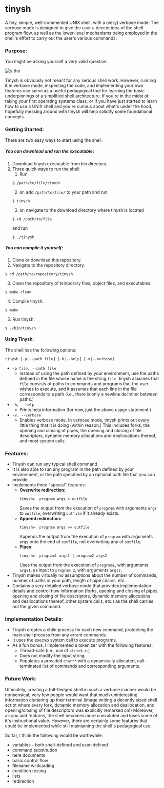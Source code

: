 # tinysh

A tiny, simple, well-commented UNIX shell, with a (very) verbose mode.  The verbose mode is designed
to give the user a decent idea of the shell program flow, as well as the lower-level mechanisms being
employed in the shell's effort to carry out the user's various commands.

### Purpose:

You might be asking yourself a very valid question:

![y tho](http://i.imgur.com/yNlQWRM.jpg?fb)

Tinysh is obviously not meant for any serious shell work.  However, running it in verbose mode,
inspecting the code, and implementing your own features can serve as a useful
pedagogical tool for learning the basic underpinnings of a simplified shell architecture.  If you're
in the midst of taking your first operating systems class, or if you have just started to learn how
to use a UNIX shell and you're curious about what's under the hood, hopefully messing around with
tinysh will help solidify some foundational concepts.

### Getting Started:

There are two easy ways to start using the shell.

##### You can download and run the executable:

1. Download tinysh executable from bin directory.
2. Three quick ways to run the shell:
   1. Run
    ```
    $ /path/to/file/tinysh
    ```
   2. or, add `/path/to/file/` to your path and run
    ```
    $ tinysh
    ```
   3. or, navigate to the download directory where tinysh is located
    ```
    $ cd /path/to/file
    ```
      and run
    ```
    $ ./tinysh
    ```

##### You can compile it yourself:

1. Clone or download this repository.
2. Navigate to the repository directory.
```
$ cd /path/to/repository/tinysh 
```
3. Clean the repository of temporary files, object files, and executables.
```
$ make clean
```
4. Compile tinysh.
```
$ make
```
5. Run tinysh.
```
$ ./bin/tinysh
```

#### Using Tinysh:

The shell has the following options:
```
tinysh [-p|--path file] [-h|--help] [-v|--verbose]
```

* `-p file, --path file`
  * Instead of using the path defined by your environment, use the paths defined in the file whose
  name is the string `file`.  tinysh assumes that `file` consists of paths to commands and programs
  that the user wishes to execute, and it assumes that each line in the file corresponds to a path 
  (i.e., there is only a newline delimiter between paths.)
* `-h, --help`
  * Prints help information (for now, just the above usage statement.)
* `-v, --verbose`
  * Enables verbose mode.  In verbose mode, tinysh prints out every little thing that it is doing
    (within reason.)  This includes forks, the opening and closing of pipes, the opening and closing
    of file descriptors, dynamic memory allocations and deallocations thereof, and most system
    calls.


### Features:

* Tinysh can run any typical shell command.
* It is also able to run any program in the path defined by your environment, or the path specified
by an optional path file that you can provide.
* Implements three "special" features:
  * **Overwrite redirection:** 
    ```
    tinysh>  program args > outfile
    ```
    Saves the output from the execution of
  `program` with arguments `args` to `outfile`, overwriting `outfile` if it already exists. 
  * **Append redirection:**
    ```
    tinysh>  program args >> outfile
    ```
    Appends the output from the execution of
  `program` with arguments `args` onto the end of `outfile`, not overwriting any of `outfile`. 
  * **Pipes:**
    ```
    tinysh>  program1 args1 | program2 args2
    ```
    Uses the output from the execution of `program1`,
  with arguments `args1`, as input to `program 2`, with arguments `args2`.
* Tinysh makes virtually no assumptions about the number of commands, number of paths in your path,
length of pipe chains, etc.
* Contains a very detailed verbose mode that provides implementation details and control flow
information (forks, opening and closing of pipes, opening and closing of file descriptors, dynamic
memory allocations and deallocations thereof, other system calls, etc.) as the shell carries out the
given command.

### Implementation Details:

* Tinysh creates a child process for each new command, protecting the main shell process from any
errant commands.
* It uses the execvp system call to execute programs.
* As a fun bonus, I implemented a tokenizer with the following features:
  * Thread-safe (i.e., use of `strtok_r`.)
  * Does not modify the input string.
  * Populates a provided `char**` with a dynamically allocated, null-terminated list of commands and
    corresponding arguments.

### Future Work:

Ultimately, creating a full-fledged shell in such a verbose manner would be nonsensical; very few
people would want that much uninteresting information cluttering up their terminal (image writing a
decently sized shell script where every fork, dynamic memory allocation and deallocation, and
opening/closing of file descriptors was explicitly remarked on!)  Moreover, as you add features, the
shell becomes more convoluted and loses some of it's instructional value.  However, there are
certainly some features that could be implemented while still maintaining the shell's pedagogical
use.

So far, I think the following would be worthwhile:

* variables - both shell-defined and user-defined
* command substitution
* here documents
* basic control flow
* filename wildcarding
* condition testing
* lists
* redirection

